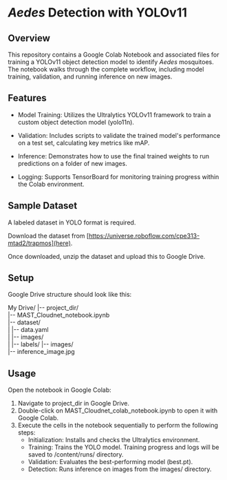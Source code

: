 # *Aedes* Detection with YOLOv11

## Overview
This repository contains a Google Colab Notebook and associated files for training a YOLOv11 object detection model to identify *Aedes* mosquitoes. The notebook walks through the complete workflow, including model training, validation, and running inference on new images.

## Features
 - Model Training: Utilizes the Ultralytics YOLOv11 framework to train a custom object detection model (yolo11n).

 - Validation: Includes scripts to validate the trained model's performance on a test set, calculating key metrics like mAP.

 - Inference: Demonstrates how to use the final trained weights to run predictions on a folder of new images.

 - Logging: Supports TensorBoard for monitoring training progress within the Colab environment.

## Sample Dataset

A labeled dataset in YOLO format is required.

Download the dataset from [https://universe.roboflow.com/cpe313-mtad2/trapmos](here).

Once downloaded, unzip the dataset and upload this to Google Drive.

## Setup

Google Drive structure should look like this:

My Drive/
|-- project_dir/  
    |-- MAST_Cloudnet_notebook.ipynb  
    |-- dataset/  
    |   |-- data.yaml  
    |   |-- images/  
    |   |-- labels/
    |-- images/  
        |-- inference_image.jpg  
## Usage
Open the notebook in Google Colab:
1. Navigate to project_dir in Google Drive.
2. Double-click on MAST_Cloudnet_colab_notebook.ipynb to open it with Google Colab.
3. Execute the cells in the notebook sequentially to perform the following steps:
    - Initialization: Installs and checks the Ultralytics environment.
    - Training: Trains the YOLO model. Training progress and logs will be saved to /content/runs/ directory.
    - Validation: Evaluates the best-performing model (best.pt).
    - Detection: Runs inference on images from the images/ directory.


